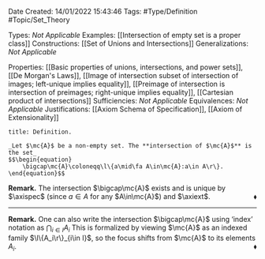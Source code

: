 <div class="topSpace"></div>

Date Created: 14/01/2022 15:43:46
Tags: #Type/Definition #Topic/Set_Theory

Types: _Not Applicable_
Examples: [[Intersection of empty set is a proper class]] 
Constructions: [[Set of Unions and Intersections]]
Generalizations: _Not Applicable_

Properties: [[Basic properties of unions, intersections, and power sets]], [[De Morgan's Laws]], [[Image of intersection subset of intersection of images; left-unique implies equality]], [[Preimage of intersection is intersection of preimages; right-unique implies equality]], [[Cartesian product of intersections]]
Sufficiencies: _Not Applicable_
Equivalences: _Not Applicable_
Justifications: [[Axiom Schema of Specification]], [[Axiom of Extensionality]]

``` ad-Definition
title: Definition.

_Let $\mc{A}$ be a non-empty set. The **intersection of $\mc{A}$** is the set_
$$\begin{equation}
    \bigcap\mc{A}\coloneqq\l\{a\mid\fa A\in\mc{A}:a\in A\r\}.
\end{equation}$$

```

**Remark.** The intersection $\bigcap\mc{A}$ exists and is unique by $\axispec$ (since $a\in A$ for any $A\in\mc{A}$) and $\axiext$.<span style="float:right;">$\blacklozenge$</span>

---

**Remark.** One can also write the intersection $\bigcap\mc{A}$ using $\textrm{`}$index$\textrm{'}$ notation as $\bigcap_{i\in I}A_i$ This is formalized by viewing $\mc{A}$ as an indexed family $\l\{A_i\r\}_{i\in I}$, so the focus shifts from $\mc{A}$ to its elements $A_i$.<span style="float:right;">$\blacklozenge$</span>
